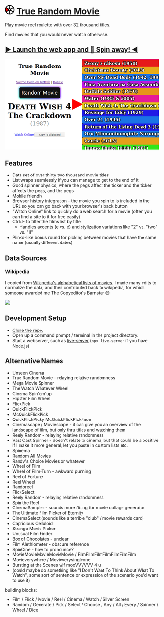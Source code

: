 # <img src="icon.svg" height="30"> [True Random Movie][app]

Play movie reel roulette with over 32 thousand titles. 

Find movies that you would never watch otherwise.

## [▶ Launch the web app and 💫 Spin away! ◀][app]

[![](screenshot.png)][app]

## Features

- Data set of over thirty two thousand movie titles
- List wraps seamlessly if you can manage to get to the end of it
- Good spinner physics, where the pegs affect the ticker and the ticker affects the pegs, and the pegs 
- Mobile friendly
- Browser history integration - the movie you spin to is included in the URL so you can go back with your browser's back button
- "Watch Online" link to quickly do a web search for a movie (often you can find a site to it for free easily)
- Ctrl+F to filter the films list by title
	- Handles accents (e vs. é) and stylization variations like "2" vs. "two" vs. "II"
- Plinko-like bonus round for picking between movies that have the same name (usually different dates)

## Data Sources

### Wikipedia
I copied from [Wikipedia's alphabetical lists of movies](https://en.wikipedia.org/wiki/Lists_of_films#Alphabetical_indices).
I made many edits to normalize the data, and then contributed back to wikipedia, for which someone awarded me The Copyeditor's Barnstar 😊

![](https://upload.wikimedia.org/wikipedia/commons/thumb/e/ee/Copyeditor_Barnstar_Hires.png/100px-Copyeditor_Barnstar_Hires.png)

## Development Setup

- [Clone the repo.][git clone]
- Open up a command prompt / terminal in the project directory.
- Start a webserver, such as [live-server][] (`npx live-server` if you have Node.js)

## Alternative Names

- Unseen Cinema
- True Random Movie - relaying relative randomness
- Mega Movie Spinner
- The Watch Whatever Wheel
- Cinema Spin'em'up
- Hipster Film Wheel
- FlickPick
- QuickFlickPick
- McQuickFlickPick
- QuickFlickPicky McQuickFlickPickFace
- Cinemascape / Moviescape - it can give you an overview of the landscape of film, but only thru titles and watching them
- Reely Random - relaying relative randomness
- Vast Cast Spinner - doesn't relate to cinema, but that could be a positive if I make it more general, let you paste in custom lists etc.
- Spinema
- Random All Movies
- Randy's Choice Movies or whatever
- Wheel of Film
- Wheel of Film-Turn - awkward punning
- Reel of Fortune
- Reel Wheel
- Randoreel
- FlickSelect
- Reely Random - relaying relative randomness
- Spin the Reel
- CinemaSampler - sounds more fitting for movie collage generator
- The Ultimate Film Picker of Eternity
- CinemaSelect (sounds like a terrible "club" / movie rewards card)
- Capricious Celluloid
- Strange Movie Picker
- Unusual Film Finder
- Box of Chocolates - unclear
- Film Alethiometer - obscure reference
- SpinCine - how to pronounce?
- MovieMovieMovieMovieMovie / FilmFilmFilmFilmFilmFilmFilm
- Movieverywhere / Movieverysingleone
- Bursting at the Scenes wif mooVVVVVV 4 u
- (could maybe do something like "I Don't Want To Think About What To Watch", some sort of sentence or expression of the scenario you'd want to use it)

building blocks:
- Film / Flick / Movie / Reel / Cinema / Watch / Silver Screen  
- Random / Generate / Pick / Select / Choose / Any / All / Every / Spinner / Wheel / Dice


[git clone]: https://help.github.com/articles/cloning-a-repository/
[live-server]: https://www.npmjs.com/package/live-server
[app]: https://1j01.github.io/true-random-movie/

